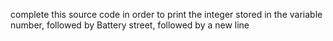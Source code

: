 complete this source code in order to print the integer stored in the variable number, followed by Battery street, followed by a new line
